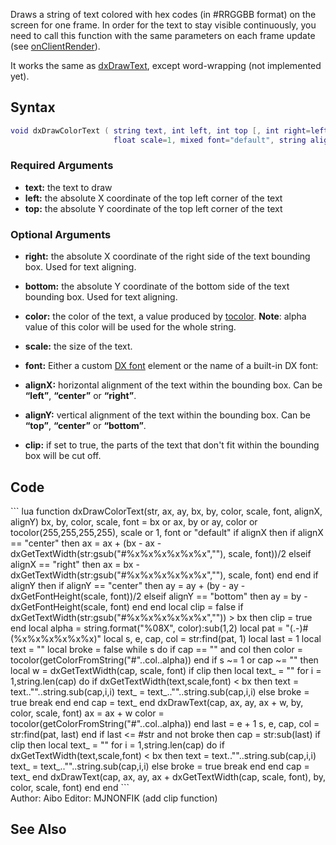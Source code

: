 Draws a string of text colored with hex codes (in \#RRGGBB format) on the screen for one frame. In order for the text to stay visible continuously, you need to call this function with the same parameters on each frame update (see [onClientRender](/onClientRender.md "wikilink")).

It works the same as [dxDrawText](/dxDrawText.md "wikilink"), except word-wrapping (not implemented yet).

Syntax
------

``` lua
void dxDrawColorText ( string text, int left, int top [, int right=left, int bottom=top, int color=white, 
                       float scale=1, mixed font="default", string alignX="left", string alignY="top", string clip="false" ] )
```

### Required Arguments

-   **text:** the text to draw
-   **left:** the absolute X coordinate of the top left corner of the text
-   **top:** the absolute Y coordinate of the top left corner of the text

### Optional Arguments

-   **right:** the absolute X coordinate of the right side of the text bounding box. Used for text aligning.
-   **bottom:** the absolute Y coordinate of the bottom side of the text bounding box. Used for text aligning.
-   **color:** the color of the text, a value produced by [tocolor](/tocolor.md "wikilink"). **Note**: alpha value of this color will be used for the whole string.
-   **scale:** the size of the text.
-   **font:** Either a custom [DX font](/DX_font.md "wikilink") element or the name of a built-in DX font:

-   **alignX:** horizontal alignment of the text within the bounding box. Can be **“left”**, **“center”** or **“right”**.
-   **alignY:** vertical alignment of the text within the bounding box. Can be **“top”**, **“center”** or **“bottom”**.
-   **clip:** if set to true, the parts of the text that don't fit within the bounding box will be cut off.

Code
----

<section name="Function source" class="both" show="true">
``` lua
function dxDrawColorText(str, ax, ay, bx, by, color, scale, font, alignX, alignY)
  bx, by, color, scale, font = bx or ax, by or ay, color or tocolor(255,255,255,255), scale or 1, font or "default"
  if alignX then
    if alignX == "center" then
      ax = ax + (bx - ax - dxGetTextWidth(str:gsub("#%x%x%x%x%x%x",""), scale, font))/2
    elseif alignX == "right" then
      ax = bx - dxGetTextWidth(str:gsub("#%x%x%x%x%x%x",""), scale, font)
    end
  end
  if alignY then
    if alignY == "center" then
      ay = ay + (by - ay - dxGetFontHeight(scale, font))/2
    elseif alignY == "bottom" then
      ay = by - dxGetFontHeight(scale, font)
    end
  end
   local clip = false
   if dxGetTextWidth(str:gsub("#%x%x%x%x%x%x","")) > bx then clip = true end
  local alpha = string.format("%08X", color):sub(1,2)
  local pat = "(.-)#(%x%x%x%x%x%x)"
  local s, e, cap, col = str:find(pat, 1)
  local last = 1
  local text = ""
  local broke = false
  while s do
    if cap == "" and col then color = tocolor(getColorFromString("#"..col..alpha)) end
    if s ~= 1 or cap ~= "" then
      local w = dxGetTextWidth(cap, scale, font)
           if clip then
                local text_ = ""
                 for i = 1,string.len(cap) do
                  if dxGetTextWidth(text,scale,font) < bx then
                  text = text..""..string.sub(cap,i,i)
                  text_ = text_..""..string.sub(cap,i,i)
                  else
                  broke = true
                   break
                  end
                 end
                 cap = text_
                end
      dxDrawText(cap, ax, ay, ax + w, by, color, scale, font)
      ax = ax + w
      color = tocolor(getColorFromString("#"..col..alpha))
    end
    last = e + 1
    s, e, cap, col = str:find(pat, last)
  end
  if last <= #str and not broke then
    cap = str:sub(last)
                   if clip then
                local text_ = ""
                 for i = 1,string.len(cap) do
                  if dxGetTextWidth(text,scale,font) < bx then
                  text = text..""..string.sub(cap,i,i)
                  text_ = text_..""..string.sub(cap,i,i)
                  else
                  broke = true
                   break
                  end
                 end
                 cap = text_
                end
    dxDrawText(cap, ax, ay, ax + dxGetTextWidth(cap, scale, font), by, color, scale, font)
  end
end
```

</section>
Author: Aibo Editor: MJNONFIK (add clip function)

See Also
--------
